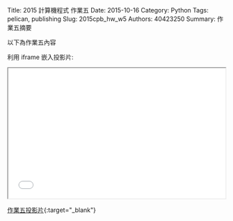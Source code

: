 Title: 2015 計算機程式 作業五
Date: 2015-10-16
Category: Python
Tags: pelican, publishing
Slug: 2015cpb_hw_w5
Authors: 40423250
Summary: 作業五摘要

以下為作業五內容

利用 iframe 嵌入投影片:

<iframe src="40423250_cp_w5_p.html" width="500" height="300"></iframe>

[作業五投影片](40423250_cp_w5_p.html){:target="_blank"}
